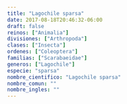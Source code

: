 ```yaml
---
title: "Lagochile sparsa"
date: 2017-08-18T20:46:32-06:00
draft: false
reinos: ["Animalia"]
divisiones: ["Arthropoda"]
clases: ["Insecta"]
ordenes: ["Coleoptera"]
familias: ["Scarabaeidae"]
generos: ["Lagochile"]
especie: "sparsa"
nombre_cientifico: "Lagochile sparsa"
nombre_comun: ""
nombre_ingles: ""
---
```

